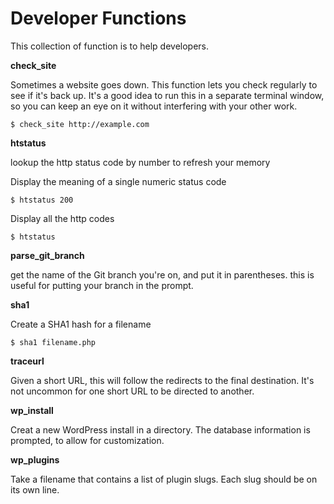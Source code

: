 
# Developer Functions

This collection of function is to help developers.

**check_site**

Sometimes a website goes down. This function lets you check regularly to see if
it's back up. It's a good idea to run this in a separate terminal window, so
you can keep an eye on it without interfering with your other work.

```
$ check_site http://example.com
```

**htstatus**

lookup the http status code by number to refresh your memory

Display the meaning of a single numeric status code

```
$ htstatus 200
```

Display all the http codes

```
$ htstatus
```

**parse_git_branch**

get the name of the Git branch you're on, and put it in parentheses. this is useful for putting your branch in the prompt. 

**sha1**

Create a SHA1 hash for a filename

```
$ sha1 filename.php
```

**traceurl**

Given a short URL, this will follow the redirects to the final destination.
It's not uncommon for one short URL to be directed to another. 


**wp_install**

Creat a new WordPress install in a directory. The database information is
prompted, to allow for customization. 


**wp_plugins**

Take a filename that contains a list of plugin slugs. Each slug should be on
its own line.


